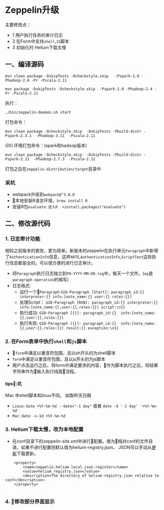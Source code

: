 
# Zeppelin升级

主要修改点：

* 1 用户执行任务的审计日志
* 2 在Form中支持`shell`,`JS`脚本
* 3 初始化时 Helium下载太慢

## 一、编译源码

```
mvn clean package -DskipTests -Dcheckstyle.skip   -Pspark-2.0 -Phadoop-2.4 -Pr -Pscala-2.11
```

```
mvn package -DskipTests -Dcheckstyle.skip  -Pspark-2.0 -Phadoop-2.4 -Pr -Pscala-2.11
```

执行：

```
./bin/zeppelin-daemon.sh start
```

打包命令：

```
mvn clean package -Dcheckstyle.skip  -DskipTests -Pbuild-distr -Pspark-2.3.1  -Phadoop-3.11  -Pscala-2.11

```
GIO 环境打包命令：(spark和hadoop版本)
```
mvn clean package -Dcheckstyle.skip  -DskipTests -Pbuild-distr -Pspark-2.11  -Phadoop-2.7.3  -Pscala-2.11
```
打包之后在`zeppelin-distribution/target`目录中

### 采坑

* webpack升级到`webpack@^3.0.0`
* 本地安装R语言环境，`brew install R`
* 安装R包`evaluate`: `进入R  >install.packages("evaluate")`

## 二、修改源代码

### 1. 日志审计功能

相较之前版本的更改，更为简单。新版本的zeppelin在执行单元`Paragraph`中新增了`AuthenticationInfo`信息，这样`NOTE`,`AuthenticationInfo`,`ScriptText`这些执行信息都是全的。可以很方便的进行日志审计。

* 将`Paragraph`执行日志独立到`PO-YYYY-MM-DD.log`中，每天一个文件。(`op`是`paragraph-operation`的缩写)
* 日志格式:
  * 运行一个`Paragraph`
      `GIO-Paragraph [Start]: paragraph_id:{} interpreter:{} info:[note_name:{} user:{} roles:{}]`
  * 处理Script：
      `GIO-Paragraph [RUN]: paragraph_id:{} interpreter:{} info:[note_name:{},user:{},roles:{}] script:\n{}`
  * 执行成功:
     `GIO-Paragraph [{}]: paragraph_id:{}  info:[note_name:{},user:{},roles:{}]`
  * 执行失败:
  	 `GIO-Paragraph [{}]: paragraph_id:{}  info:[note_name:{},user:{},roles:{}] result:{} exception:\n{}`

### 2. 在Form表单中执行`shell`和`js`脚本

* `form`中满足以重音符包围，且以sh开头的为shell脚本
* `form`中满足以重音符包围，且以js开头的为js脚本
* 用户点击运行之后，将form中满足要求的内容，作为脚本执行之后，将结果字符串作为输入执行线面流程。
  
#### tips:坑

Mac 中shell脚本和linux不同。
如取昨天日期

* `Linux`: `date +%Y-%m-%d --date="-1 day"` 或者 `date -d '-1 day' '+%Y-%m-%d'`  
* `Mac`:   `date -v-1d +%Y-%m-%d`

### 3. Helium下载太慢，改为本地配置

* 在conf目录下的zeppelin-site.xml中进行配置。值为相对conf的文件目录。如果不进行配置则默认值为helium-registry.json。 JSON可以手动从[更新](https://s3.amazonaws.com/helium-package/helium.json)下载更新。

```
    <property>
        <name>zeppelin.helium.local.json.register</name>
        <value>helium_registry.json</value>
        <description>The directory of helium-registry.json relative to conf</description>
    </property>
    
```

### 4. 修改部分界面显示
